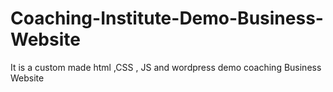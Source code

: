 # Coaching-Institute-Demo-Business-Website
It is a custom made html ,CSS , JS and wordpress demo coaching Business  Website
